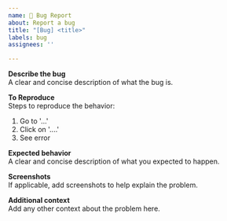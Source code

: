 ```yaml
---
name: 🐛 Bug Report
about: Report a bug
title: "[Bug] <title>"
labels: bug
assignees: ''

---
```


**Describe the bug**  
A clear and concise description of what the bug is.

**To Reproduce**  
Steps to reproduce the behavior:
1. Go to '...'
2. Click on '....'
3. See error

**Expected behavior**  
A clear and concise description of what you expected to happen.

**Screenshots**  
If applicable, add screenshots to help explain the problem.

**Additional context**  
Add any other context about the problem here.

